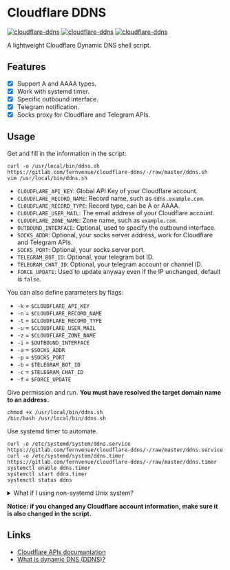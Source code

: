 # Cloudflare DDNS

[![cloudflare-ddns](https://img.shields.io/badge/LICENSE-BSD3%20Clause%20Liscense-blue?style=flat-square)](./LICENSE)
[![cloudflare-ddns](https://img.shields.io/badge/GitHub-Cloudflare%20DDNS-blueviolet?style=flat-square&logo=github)](https://github.com/fernvenue/cloudflare-ddns)
[![cloudflare-ddns](https://img.shields.io/badge/GitLab-Cloudflare%20DDNS-orange?style=flat-square&logo=gitlab)](https://gitlab.com/fernvenue/cloudflare-ddns)

A lightweight Cloudflare Dynamic DNS shell script.

## Features

- [x] Support A and AAAA types.
- [x] Work with systemd timer.
- [x] Specific outbound interface.
- [x] Telegram notification.
- [x] Socks proxy for Cloudflare and Telegram APIs.

## Usage

Get and fill in the information in the script:

```
curl -o /usr/local/bin/ddns.sh https://gitlab.com/fernvenue/cloudflare-ddns/-/raw/master/ddns.sh
vim /usr/local/bin/ddns.sh
```

- `CLOUDFLARE_API_KEY`: Global API Key of your Cloudflare account.
- `CLOUDFLARE_RECORD_NAME`: Record name, such as `ddns.example.com`.
- `CLOUDFLARE_RECORD_TYPE`: Record type, can be A or AAAA.
- `CLOUDFLARE_USER_MAIL`: The email address of your Cloudflare account.
- `CLOUDFLARE_ZONE_NAME`: Zone name, such as `example.com`.
- `OUTBOUND_INTERFACE`: Optional, used to specify the outbound interface.
- `SOCKS_ADDR`: Optional, your socks server address, work for Cloudflare and Telegram APIs.
- `SOCKS_PORT`: Optional, your socks server port.
- `TELEGRAM_BOT_ID`: Optional, your telegram bot ID.
- `TELEGRAM_CHAT_ID`: Optional, your telegram account or channel ID.
- `FORCE_UPDATE`: Used to update anyway even if the IP unchanged, default is `false`.

You can also define parameters by flags:

- `-k` = `$CLOUDFLARE_API_KEY`
- `-n` = `$CLOUDFLARE_RECORD_NAME`
- `-t` = `$CLOUDFLARE_RECORD_TYPE`
- `-u` = `$CLOUDFLARE_USER_MAIL`
- `-z` = `$CLOUDFLARE_ZONE_NAME`
- `-i` = `$OUTBOUND_INTERFACE`
- `-a` = `$SOCKS_ADDR`
- `-p` = `$SOCKS_PORT`
- `-b` = `$TELEGRAM_BOT_ID`
- `-c` = `$TELEGRAM_CHAT_ID`
- `-f` = `$FORCE_UPDATE`

Give permission and run. **You must have resolved the target domain name to an address.**

```
chmod +x /usr/local/bin/ddns.sh
/bin/bash /usr/local/bin/ddns.sh
```

Use systemd timer to automate.

```
curl -o /etc/systemd/system/ddns.service https://gitlab.com/fernvenue/cloudflare-ddns/-/raw/master/ddns.service
curl -o /etc/systemd/system/ddns.timer https://gitlab.com/fernvenue/cloudflare-ddns/-/raw/master/ddns.timer
systemctl enable ddns.timer
systemctl start ddns.timer
systemctl status ddns
```

<details><summary>What if I using non-systemd Unix system?</summary>

Maybe you can use [cron](https://en.wikipedia.org/wiki/Cron) to automate it, for example add `*/1 * * * * /usr/local/bin/ddns.sh` to the cron configuration, and the configuration file for a user can be edited by calling `crontab -e` regardless of where the actual implementation stores this file.

</details>

**Notice: if you changed any Cloudflare account information, make sure it is also changed in the script.**

## Links

- [Cloudflare APIs documantation](https://developers.cloudflare.com/api)
- [What is dynamic DNS (DDNS)?](https://www.cloudflare.com/learning/dns/glossary/dynamic-dns)
